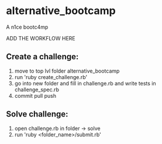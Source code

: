 # alternative_bootcamp
A n1ce bootc4mp


ADD THE WORKFLOW HERE

## Create a challenge:
1.  move to top lvl folder alternative_bootcamp
2.  run 'ruby create_challenge.rb'
3.  go into new folder and fill in challenge.rb and write tests in challenge_spec.rb
4.  commit pull push


## Solve challenge:
1.  open challenge.rb in folder -> solve
2.  run 'ruby <folder_name>/submit.rb'
